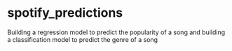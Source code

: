 # spotify_predictions
Building a regression model to predict the popularity of a song and building a classification model to predict the genre of a song
